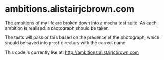ambitions.alistairjcbrown.com
=============================

The ambitions of my life are broken down into a mocha test suite. As each ambition is realised, a photograph should be taken.

The tests will pass or fails based on the presence of the photograph, which should be saved into `proof` directory with the correct name.

This code is currently live at: http://ambitions.alistairjcbrown.com